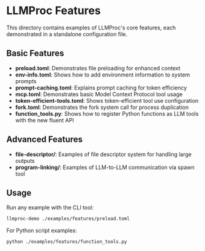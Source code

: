 # LLMProc Features

This directory contains examples of LLMProc's core features, each demonstrated in a standalone configuration file.

## Basic Features

- **preload.toml**: Demonstrates file preloading for enhanced context
- **env-info.toml**: Shows how to add environment information to system prompts
- **prompt-caching.toml**: Explains prompt caching for token efficiency
- **mcp.toml**: Demonstrates basic Model Context Protocol tool usage
- **token-efficient-tools.toml**: Shows token-efficient tool use configuration
- **fork.toml**: Demonstrates the fork system call for process duplication
- **function_tools.py**: Shows how to register Python functions as LLM tools with the new fluent API

## Advanced Features

- **file-descriptor/**: Examples of file descriptor system for handling large outputs
- **program-linking/**: Examples of LLM-to-LLM communication via spawn tool

## Usage

Run any example with the CLI tool:

```bash
llmproc-demo ./examples/features/preload.toml
```

For Python script examples:

```bash
python ./examples/features/function_tools.py
```